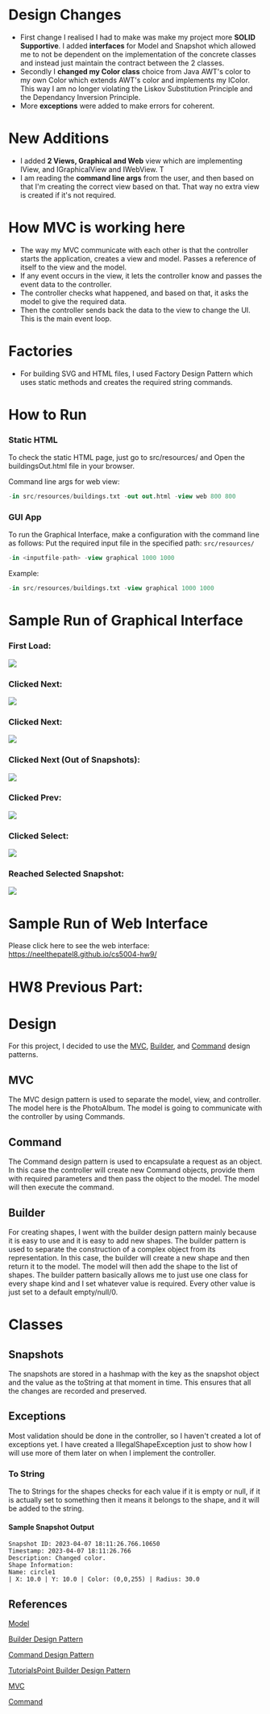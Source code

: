 # Design Changes
- First change I realised I had to make was make my project more **SOLID Supportive**. I added **interfaces** for Model and Snapshot which allowed me to not be dependent on the implementation of the concrete classes and instead just maintain the contract between the 2 classes. 
- Secondly I **changed my Color class** choice from Java AWT's color to my own Color which extends AWT's color and implements my IColor. This way I am no longer violating the Liskov Substitution Principle and the Dependancy Inversion Principle.
- More **exceptions** were added to make errors for coherent.

# New Additions
- I added **2 Views, Graphical and Web** view which are implementing IView, and IGraphicalView and IWebView. T
- I am reading the **command line args** from the user, and then based on that I'm creating the correct view based on that. That way no extra view is created if it's not required.

# How MVC is working here
- The way my MVC communicate with each other is that the controller starts the application, creates a view and model. Passes a reference of itself to the view and the model.
- If any event occurs in the view, it lets the controller know and passes the event data to the controller.
- The controller checks what happened, and based on that, it asks the model to give the required data.
- Then the controller sends back the data to the view to change the UI. This is the main event loop.

# Factories
- For building SVG and HTML files, I used Factory Design Pattern which uses static methods and creates the required string commands.

# How to Run
### Static HTML
To check the static HTML page, just go to src/resources/ and Open the buildingsOut.html file in your browser. 

Command line args for web view:
```sql
-in src/resources/buildings.txt -out out.html -view web 800 800
```

### GUI App
To run the Graphical Interface, make a configuration with the command line as follows:
Put the required input file in the specified path: `src/resources/`
```sql
-in <inputfile-path> -view graphical 1000 1000
```

Example:
```sql
-in src/resources/buildings.txt -view graphical 1000 1000
```

# Sample Run of Graphical Interface
### First Load:
![](/Users/neelthepatel/NEU/sem-2-spring-23/cs5004/cs5004-hw9-2/src/resources/assets/screenshots/1.png)
### Clicked Next:
![](/Users/neelthepatel/NEU/sem-2-spring-23/cs5004/cs5004-hw9-2/src/resources/assets/screenshots/2.png)
### Clicked Next:
![](/Users/neelthepatel/NEU/sem-2-spring-23/cs5004/cs5004-hw9-2/src/resources/assets/screenshots/3.png)
### Clicked Next (Out of Snapshots):
![](/Users/neelthepatel/NEU/sem-2-spring-23/cs5004/cs5004-hw9-2/src/resources/assets/screenshots/4.png)
### Clicked Prev:
![](/Users/neelthepatel/NEU/sem-2-spring-23/cs5004/cs5004-hw9-2/src/resources/assets/screenshots/5.png)
### Clicked Select:
![](/Users/neelthepatel/NEU/sem-2-spring-23/cs5004/cs5004-hw9-2/src/resources/assets/screenshots/6.png)
### Reached Selected Snapshot:

<img src="src/resources/assets/screenshots/7.png"/>

# Sample Run of Web Interface
Please click here to see the web interface: https://neelthepatel8.github.io/cs5004-hw9/

# HW8 Previous Part:
# Design
For this project, I decided to use
the [MVC](https://en.wikipedia.org/wiki/Model%E2%80%93view%E2%80%93controller),
[Builder](https://en.wikipedia.org/wiki/Builder_pattern), and
[Command](https://en.wikipedia.org/wiki/Command_pattern) design patterns.

## MVC
The MVC design pattern is used to separate the model, view, and controller.
The model here is the PhotoAlbum. The model is going to communicate with the controller by using Commands.

## Command
The Command design pattern is used to encapsulate a request as an object. In this case the controller will create new Command objects, provide them with required parameters and then pass the object to the model. The model will then execute the command.

## Builder
For creating shapes, I went with the builder design pattern mainly because it is easy to use and it is easy to add new shapes. The builder pattern is used to separate the construction of a complex object from its representation. In this case, the builder will create a new shape and then return it to the model. The model will then add the shape to the list of shapes. The builder pattern basically allows me to just use one class for every shape kind and I set whatever value is required. Every other value is just set to a default empty/null/0.

# Classes
## Snapshots
The snapshots are stored in a hashmap with the key as the snapshot object and the value as the toString at that moment in time. This ensures that all the changes are recorded and preserved.

## Exceptions
Most validation should be done in the controller, so I haven't created a lot of exceptions yet. I have created a IllegalShapeException just to show how I will use more of them later on when I implement the controller.

### To String
The to Strings for the shapes checks for each value if it is empty or null, if it is actually set to something then it means it belongs to the shape, and it will be added to the string.

#### Sample Snapshot Output
```agsl
Snapshot ID: 2023-04-07 18:11:26.766.10650
Timestamp: 2023-04-07 18:11:26.766
Description: Changed color.
Shape Information: 
Name: circle1
| X: 10.0 | Y: 10.0 | Color: (0,0,255) | Radius: 30.0
```

## References

[Model](https://en.wikipedia.org/wiki/Model%E2%80%93view%E2%80%93controller)

[Builder Design Pattern](https://en.wikipedia.org/wiki/Builder_pattern)

[Command Design Pattern](https://en.wikipedia.org/wiki/Command_pattern)

[TutorialsPoint Builder Design Pattern](https://www.tutorialspoint.com/design_pattern/builder_pattern.htm)

[MVC](https://www.tutorialspoint.com/design_pattern/mvc_pattern.htm)

[Command](https://www.tutorialspoint.com/design_pattern/command_pattern.htm)